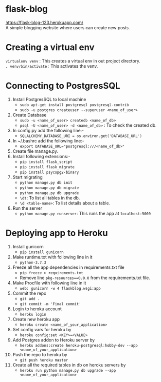 # flask-blog
https://flask-blog-123.herokuapp.com/          
A simple blogging website where users can create new posts.

# Creating a virtual env
`virtualenv venv` : This creates a virtual env in out project directory.           
`. venv/bin/activate` : This activates the venv.             

# Connecting to PostgresSQL
1. Install PostgresSQL to local machine             
   - `sudo apt-get install postgresql postgresql-contrib`  
   - `sudo -u postgres createuser --superuser <name_of_user>`
2. Create Database          
   - `sudo -u <name_of_user> createdb <name_of_db>`       
   - `psql -U <name_of_user> -d <name_of_db>` : To check the created db.    
3. In config.py add the following line:-
   - `SQLALCHEMY_DATABASE_URI = os.environ.get('DATABASE_URL')`
4. In ~/.bashrc add the following line:-
   - `export DATABASE_URL="postgresql:///<name_of_db>"`    
5. Create file manage.py.
6. Install following extensions:-
   - `pip install flask_script`
   - `pip install flask_migrate`
   - `pip install psycopg2-binary`
7. Start migrating
   - `python manage.py db init`
   - `python manage.py db migrate`
   - `python manage.py db upgrade`
   - `\dt`: To list all tables in the db.
   - `\d <table-name>`: To list details about a table.
8. Run the server
   - `python manage.py runserver`: This runs the app at `localhost:5000`
   
# Deploying app to Heroku
1. Install gunicorn
   - `pip install gunicorn`
2. Make runtime.txt with following line in it
   - `python-3.7.3`
3. Freeze all the app dependencies in requirements.txt file
   - `pip freeze > requirements.txt`
   - Remove line `pkg-resources==0.0.0` from the requirements.txt file.
4. Make Procfile with following line in it
   - `web: gunicorn -w 4 flaskblog.wsgi:app`
5. Commit the repo
   - `git add .`
   - `git commit -m 'Final commit'`
6. Login to heroku account
   - `heroku login`
7. Create new heroku app
   - `heroku create <name_of_your_application>`
8. Set config vars for heroku by
   - `heroku config:set <KEY>=<VALUE>`
9. Add Postgres addon to Heroku server by
   - `heroku addons:create heroku-postgresql:hobby-dev --app <name_of_your_application>`
10. Push the repo to heroku by
    - `git push heroku master`
11. Create all the required tables in db on heroku servers by 
    - `heroku run python manage.py db upgrade --app <name_of_your_application>`